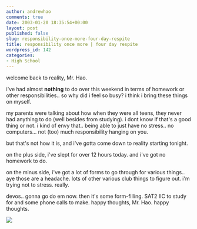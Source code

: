 ```yaml
---
author: andrewhao
comments: true
date: 2003-01-20 18:35:54+00:00
layout: post
published: false
slug: responsibility-once-more-four-day-respite
title: responsibility once more | four day respite
wordpress_id: 142
categories:
- High School
---
```


welcome back to reality, Mr. Hao.

i've had almost **nothing** to do over this weekend in terms of homework or other responsibilities.. so why did i feel so busy? i think i bring these things on myself.

my parents were talking about how when they were all teens, they never had anything to do (well besides from studying). i dont know if that's a good thing or not. i kind of envy that.. being able to just have no stress.. no computers... not (too) much responsibility hanging on you.

but that's not how it is, and i've gotta come down to reality starting tonight.

on the plus side, i've slept for over 12 hours today. and i've got no homework to do.

on the minus side, i've got a lot of forms to go through for various things.. aye those are a headache. lots of other various club things to figure out. i'm trying not to stress. really.

devos.. gonna go do em now. then it's some form-filling. SAT2 IIC to study for and some phone calls to make. happy thoughts, Mr. Hao. happy thoughts.

![](http://gsgnine.arabiafish.com/img/blog/skinpan_1.20.03.gif)
